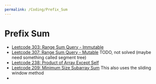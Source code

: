 ```yaml
---
permalink: /Coding/Prefix_Sum
---
```

# Prefix Sum
- [Leetcode 303: Range Sum Query - Immutable](https://leetcode.com/problems/range-sum-query-immutable/description/?envType=problem-list-v2&envId=prefix-sum)
- [Leetcode 307: Range Sum Query - Mutable](https://leetcode.com/problems/range-sum-query-mutable/description/) 
    TODO, not solved (maybe need something called segment tree)
- [Leetcode 238: Product of Array Except Self](https://leetcode.com/problems/product-of-array-except-self/description/?envType=problem-list-v2&envId=prefix-sum)
- [Leetcode 209: Minimum Size Subarray Sum](https://leetcode.com/problems/minimum-size-subarray-sum/description/?envType=problem-list-v2&envId=prefix-sum) 
This also uses the sliding window method
- 
